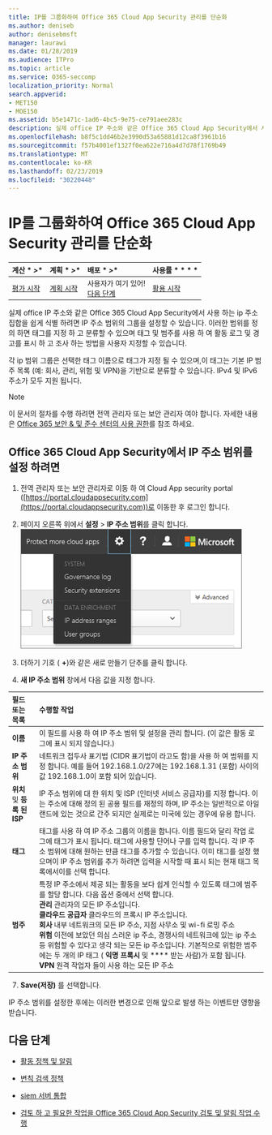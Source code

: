 ```yaml
---
title: IP를 그룹화하여 Office 365 Cloud App Security 관리를 단순화
ms.author: deniseb
author: denisebmsft
manager: laurawi
ms.date: 01/28/2019
ms.audience: ITPro
ms.topic: article
ms.service: O365-seccomp
localization_priority: Normal
search.appverid:
- MET150
- MOE150
ms.assetid: b5e1471c-1ad6-4bc5-9e75-ce791aee283c
description: 실제 office IP 주소와 같은 Office 365 Cloud App Security에서 사용 하는 ip 주소 집합을 쉽게 식별 하려면 IP 주소 범위의 그룹을 설정할 수 있습니다.
ms.openlocfilehash: b8f5c1dd46b2e3990d53a65881d12ca8f3961b16
ms.sourcegitcommit: f57b4001ef1327f0ea622e716a4d7d78f1769b49
ms.translationtype: MT
ms.contentlocale: ko-KR
ms.lasthandoff: 02/23/2019
ms.locfileid: "30220448"
---
```

# <a name="group-your-ip-addresses-to-simplify-management-in-office-365-cloud-app-security"></a>IP를 그룹화하여 Office 365 Cloud App Security 관리를 단순화
  
|계산 * *\>**|계획 * *\>**|배포 * *\>**|사용률 * * * *|
|:-----|:-----|:-----|:-----|
|[평가 시작](office-365-cas-overview.md) <br/> |[계획 시작](get-ready-for-office-365-cas.md) <br/> |사용자가 여기 있어!  <br/> [다음 단계](#next-steps) <br/> |[활용 시작](utilization-activities-for-ocas.md) <br/> |
   
실제 office IP 주소와 같은 Office 365 Cloud App Security에서 사용 하는 ip 주소 집합을 쉽게 식별 하려면 IP 주소 범위의 그룹을 설정할 수 있습니다. 이러한 범위를 정의 하면 태그를 지정 하 고 분류할 수 있으며 태그 및 범주를 사용 하 여 활동 로그 및 경고를 표시 하 고 조사 하는 방법을 사용자 지정할 수 있습니다.
  
각 ip 범위 그룹은 선택한 태그 이름으로 태그가 지정 될 수 있으며,이 태그는 기본 IP 범주 목록 (예: 회사, 관리, 위험 및 VPN)을 기반으로 분류할 수 있습니다. IPv4 및 IPv6 주소가 모두 지원 됩니다.
  
> [!NOTE]
> 이 문서의 절차를 수행 하려면 전역 관리자 또는 보안 관리자 여야 합니다. 자세한 내용은 [Office 365 보안 &amp; 및 준수 센터의 사용 권한](permissions-in-the-security-and-compliance-center.md)를 참조 하세요. 
  
## <a name="to-set-up-an-ip-address-range-in-office-365-cloud-app-security"></a>Office 365 Cloud App Security에서 IP 주소 범위를 설정 하려면

1. 전역 관리자 또는 보안 관리자로 이동 하 여 Cloud App security portal ([https://portal.cloudappsecurity.com](https://portal.cloudappsecurity.com))로 이동한 후 로그인 합니다.
    
2. 페이지 오른쪽 위에서 **설정** \> **IP 주소 범위**를 클릭 합니다.<br>![O365 Cloud App Security에서 시스템 및 데이터 설정에 액세스 하기 위한 설정을 선택 합니다.](media/f6c48ee3-39b4-4b5a-8252-b6493b7bcd3d.png)<br>
  
3. 더하기 기호 ( **+**)와 같은 새로 만들기 단추를 클릭 합니다.
    
4. **새 IP 주소 범위** 창에서 다음 값을 지정 합니다. 
    
|**필드 또는 목록**|**수행할 작업**|
|:-----|:-----|
|**이름** <br/> |이 필드를 사용 하 여 IP 주소 범위 및 설정을 관리 합니다. (이 값은 활동 로그에 표시 되지 않습니다.)  <br/> |
|**IP 주소 범위** <br/> |네트워크 접두사 표기법 (CIDR 표기법이 라고도 함)을 사용 하 여 범위를 지정 합니다. 예를 들어 192.168.1.0/27에는 192.168.1.31 (포함) 사이의 값 192.168.1.0이 포함 되어 있습니다.  <br/> |
|**위치** 및 **등록 된 ISP** <br/> |IP 주소 범위에 대 한 위치 및 ISP (인터넷 서비스 공급자)를 지정 합니다. 이는 주소에 대해 정의 된 공용 필드를 재정의 하며, IP 주소는 일반적으로 아일랜드에 있는 것으로 간주 되지만 실제로는 미국에 있는 경우에 유용 합니다.  <br/> |
|**태그** <br/> |태그를 사용 하 여 IP 주소 그룹의 이름을 합니다. 이름 필드와 달리 작업 로그에 태그가 표시 됩니다. 태그에 사용할 단어나 구를 입력 합니다. 각 IP 주소 범위에 대해 원하는 만큼 태그를 추가할 수 있습니다. 이미 태그를 설정 했으며이 IP 주소 범위를 추가 하려면 입력을 시작할 때 표시 되는 현재 태그 목록에서이를 선택 합니다.  <br/> |
|**범주** <br/> | 특정 IP 주소에서 제공 되는 활동을 보다 쉽게 인식할 수 있도록 태그에 범주를 할당 합니다. 다음 옵션 중에서 선택 합니다.<br/> **관리** 관리자의 모든 IP 주소입니다.  <br/> **클라우드 공급자** 클라우드의 프록시 IP 주소입니다.  <br/> **회사** 내부 네트워크의 모든 IP 주소, 지점 사무소 및 wi-fi 로밍 주소  <br/> **위험** 이전에 보았던 의심 스러운 ip 주소, 경쟁사의 네트워크에 있는 ip 주소 등 위험할 수 있다고 생각 되는 모든 ip 주소입니다. 기본적으로 위험한 범주에는 두 개의 IP 태그 ( **익명 프록시** 및 **** 받는 사람)가 포함 됩니다. <br/> **VPN** 원격 작업자 들이 사용 하는 모든 IP 주소  <br/> |
   
7. **Save(저장)** 를 선택합니다.
    
IP 주소 범위를 설정한 후에는 이러한 변경으로 인해 앞으로 발생 하는 이벤트만 영향을 받습니다.
  
## <a name="next-steps"></a>다음 단계

- [활동 정책 및 알림](activity-policies-and-alerts.md)
    
- [변칙 검색 정책](anomaly-detection-policies-in-ocas.md)
    
- [siem 서버 통합](integrate-your-siem-server-with-office-365-cas.md)
    
- [검토 하 고 필요한 작업을 Office 365 Cloud App Security 검토 및 알림 작업 수행](review-office-365-cas-alerts.md)
    

